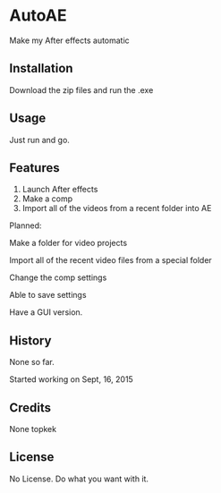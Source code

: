 # AutoAE

Make my After effects automatic

## Installation

Download the zip files and run the .exe


## Usage

Just run and go.

## Features

1. Launch After effects
2. Make a comp
3. Import all of the videos from a recent folder into AE


Planned:

Make a folder for video projects

Import all of the recent video files from a special folder

Change the comp settings

Able to save settings

Have a GUI version.

## History

None so far.

Started working on Sept, 16, 2015

## Credits

None topkek

## License

No License. Do what you want with it. 
